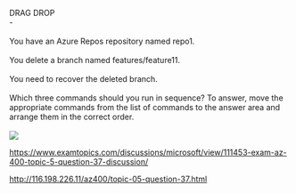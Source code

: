 DRAG DROP<br/> -<br/><br/>You have an Azure Repos repository named repo1.<br/><br/>You delete a branch named features/feature11.<br/><br/>You need to recover the deleted branch.<br/><br/>Which three commands should you run in sequence? To answer, move the appropriate commands from the list of commands to the answer area and arrange them in the correct order.<br/><br/><img src="https://img.examtopics.com/az-400/image64.png"/><p><a href="https://www.examtopics.com/discussions/microsoft/view/111453-exam-az-400-topic-5-question-37-discussion/">https://www.examtopics.com/discussions/microsoft/view/111453-exam-az-400-topic-5-question-37-discussion/</a></p><p><a href="http://116.198.226.11/az400/topic-05-question-37.html">http://116.198.226.11/az400/topic-05-question-37.html</a></p><script src="https://giscus.app/client.js"                    data-repo="azsamples/az204"                    data-repo-id="R_kgDOMRXzDQ"                    data-category="General"                    data-category-id="DIC_kwDOMRXzDc4Cgi27"                    data-mapping="pathname"                    data-strict="0"                    data-reactions-enabled="0"                    data-emit-metadata="0"                    data-input-position="bottom"                    data-theme="preferred_color_scheme"                    data-lang="en"                    crossorigin="anonymous"                    async>                    </script>